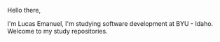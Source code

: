 Hello there,

I'm Lucas Emanuel, I'm studying software development at BYU - Idaho. Welcome to my study repositories.

